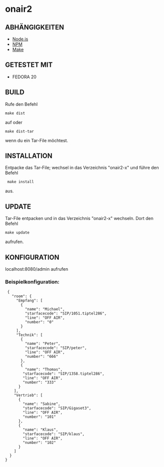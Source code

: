 onair2
======

ABHÄNGIGKEITEN
--------------

* [Node.js](http://nodejs.org/)
* [NPM](https://www.npmjs.org/)
* [Make](http://www.gnu.org/software/make/)


GETESTET MIT
------------
* FEDORA 20

BUILD
-----

Rufe den Befehl

    make dist

auf oder

    make dist-tar

wenn du ein Tar-File möchtest.


INSTALLATION
------------

Entpacke das Tar-File; wechsel in das Verzeichnis "onair2-x" und führe den
Befehl

     make install

aus.

UPDATE
------

Tar-File entpacken und in das Verzeichnis "onair2-x" wechseln. Dort den Befehl

    make update

aufrufen.


KONFIGURATION
-------------

localhost:8080/admin aufrufen



### Beispielkonfiguration:

     {
       "room": {
         "Empfang": [
           {
             "name": "Michael",
             "starfacecode": "SIP/1051.tiptel286",
             "line": "OFF AIR",
             "number": "0"
           }
         ],
         "Technik": [
           {
             "name": "Peter",
             "starfacecode": "SIP/peter",
             "line": "OFF AIR",
             "number": "666"
           },
           {
             "name": "Thomas",
            "starfacecode": "SIP/1358.tiptel286",
            "line": "OFF AIR",
            "number": "333"
          }
        ],
        "Vertrieb": [
          {
            "name": "Sabine",
            "starfacecode": "SIP/Gigaset3",
            "line": "OFF AIR",
            "number": "101"
          },
          {
            "name": "Klaus",
            "starfacecode": "SIP/klaus",
            "line": "OFF AIR",
            "number": "102"
          }
        ]
      }
    }
